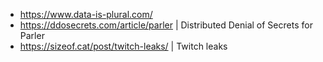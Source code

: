 - https://www.data-is-plural.com/
- https://ddosecrets.com/article/parler | Distributed Denial of Secrets for Parler
- https://sizeof.cat/post/twitch-leaks/ | Twitch leaks

